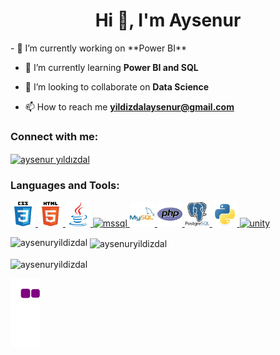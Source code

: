 <h1 align="center">Hi 👋, I'm Aysenur</h1>
- 🔭 I’m currently working on **Power BI**

- 🌱 I’m currently learning **Power BI and SQL**

- 👯 I’m looking to collaborate on **Data Science**

- 📫 How to reach me **yildizdalaysenur@gmail.com**

<h3 align="left">Connect with me:</h3>
<p align="left">
<a href="https://linkedin.com/in/aysenur yıldızdal" target="blank"><img align="center" src="https://raw.githubusercontent.com/rahuldkjain/github-profile-readme-generator/master/src/images/icons/Social/linked-in-alt.svg" alt="aysenur yıldızdal" height="30" width="40" /></a>
</p>

<h3 align="left">Languages and Tools:</h3>
<p align="left"> <a href="https://www.w3schools.com/css/" target="_blank" rel="noreferrer"> <img src="https://raw.githubusercontent.com/devicons/devicon/master/icons/css3/css3-original-wordmark.svg" alt="css3" width="40" height="40"/> </a> <a href="https://www.w3.org/html/" target="_blank" rel="noreferrer"> <img src="https://raw.githubusercontent.com/devicons/devicon/master/icons/html5/html5-original-wordmark.svg" alt="html5" width="40" height="40"/> </a> <a href="https://www.java.com" target="_blank" rel="noreferrer"> <img src="https://raw.githubusercontent.com/devicons/devicon/master/icons/java/java-original.svg" alt="java" width="40" height="40"/> </a> <a href="https://www.microsoft.com/en-us/sql-server" target="_blank" rel="noreferrer"> <img src="https://www.svgrepo.com/show/303229/microsoft-sql-server-logo.svg" alt="mssql" width="40" height="40"/> </a> <a href="https://www.mysql.com/" target="_blank" rel="noreferrer"> <img src="https://raw.githubusercontent.com/devicons/devicon/master/icons/mysql/mysql-original-wordmark.svg" alt="mysql" width="40" height="40"/> </a> <a href="https://www.php.net" target="_blank" rel="noreferrer"> <img src="https://raw.githubusercontent.com/devicons/devicon/master/icons/php/php-original.svg" alt="php" width="40" height="40"/> </a> <a href="https://www.postgresql.org" target="_blank" rel="noreferrer"> <img src="https://raw.githubusercontent.com/devicons/devicon/master/icons/postgresql/postgresql-original-wordmark.svg" alt="postgresql" width="40" height="40"/> </a> <a href="https://www.python.org" target="_blank" rel="noreferrer"> <img src="https://raw.githubusercontent.com/devicons/devicon/master/icons/python/python-original.svg" alt="python" width="40" height="40"/> </a> <a href="https://unity.com/" target="_blank" rel="noreferrer"> <img src="https://www.vectorlogo.zone/logos/unity3d/unity3d-icon.svg" alt="unity" width="40" height="40"/> </a> </p>

<p><img align="left" src="https://github-readme-stats.vercel.app/api/top-langs?username=aysenuryildizdal&show_icons=true&locale=en&layout=compact" alt="aysenuryildizdal" /></p>

<p>&nbsp;<img align="center" src="https://github-readme-stats.vercel.app/api?username=aysenuryildizdal&show_icons=true&locale=en" alt="aysenuryildizdal" /></p>

<p><img align="center" src="https://github-readme-streak-stats.herokuapp.com/?user=aysenuryildizdal&" alt="aysenuryildizdal" /></p>






![snake gif](https://github.com/aysenuryildizdal/aysenuryildizdal/blob/output/github-contribution-grid-snake.gif)
